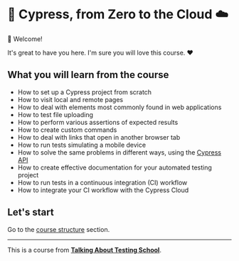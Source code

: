# 🌲 Cypress, from Zero to the Cloud ☁️

👋 Welcome!

It's great to have you here. I'm sure you will love this course. ❤️

## What you will learn from the course

- How to set up a Cypress project from scratch
- How to visit local and remote pages
- How to deal with elements most commonly found in web applications
- How to test file uploading
- How to perform various assertions of expected results
- How to create custom commands
- How to deal with links that open in another browser tab
- How to run tests simulating a mobile device
- How to solve the same problems in different ways, using the [Cypress API](https://docs.cypress.io/api/table-of-contents)
- How to create effective documentation for your automated testing project
- How to run tests in a continuous integration (CI) workflow
- How to integrate your CI workflow with the Cypress Cloud

## Let's start

Go to the [course structure](./_course-structure_.md) section.

---

This is a course from [**Talking About Testing School**](https://udemy.com/user/walmyr).
